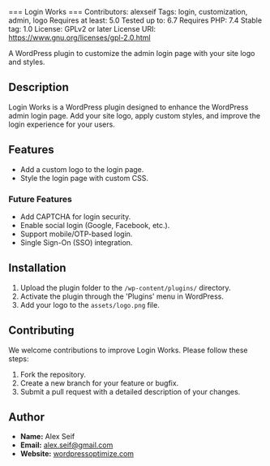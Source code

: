 === Login Works ===
Contributors: alexseif
Tags: login, customization, admin, logo
Requires at least: 5.0
Tested up to: 6.7
Requires PHP: 7.4
Stable tag: 1.0
License: GPLv2 or later
License URI: https://www.gnu.org/licenses/gpl-2.0.html

A WordPress plugin to customize the admin login page with your site logo and styles.

## Description

Login Works is a WordPress plugin designed to enhance the WordPress admin login page. Add your site logo, apply custom styles, and improve the login experience for your users.

## Features

- Add a custom logo to the login page.
- Style the login page with custom CSS.

### Future Features

- Add CAPTCHA for login security.
- Enable social login (Google, Facebook, etc.).
- Support mobile/OTP-based login.
- Single Sign-On (SSO) integration.

## Installation

1. Upload the plugin folder to the `/wp-content/plugins/` directory.
2. Activate the plugin through the 'Plugins' menu in WordPress.
3. Add your logo to the `assets/logo.png` file.

## Contributing

We welcome contributions to improve Login Works. Please follow these steps:

1. Fork the repository.
2. Create a new branch for your feature or bugfix.
3. Submit a pull request with a detailed description of your changes.

## Author

- **Name:** Alex Seif
- **Email:** alex.seif@gmail.com
- **Website:** [wordpressoptimize.com](https://wordpressoptimize.com)
